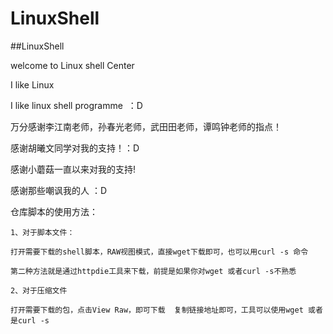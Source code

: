 # LinuxShell


##LinuxShell


welcome to Linux shell Center

I like Linux

I like linux shell programme  ：D


万分感谢李江南老师，孙春光老师，武田田老师，谭鸣钟老师的指点！

感谢胡曦文同学对我的支持！：D

感谢小蘑菇一直以来对我的支持!

感谢那些嘲讽我的人 ：D


仓库脚本的使用方法：
```
1、对于脚本文件：

打开需要下载的shell脚本，RAW视图模式，直接wget下载即可，也可以用curl -s 命令  

第二种方法就是通过httpdie工具来下载，前提是如果你对wget 或者curl -s不熟悉

2、对于压缩文件

打开需要下载的包，点击View Raw，即可下载  复制链接地址即可，工具可以使用wget 或者是curl -s
```

